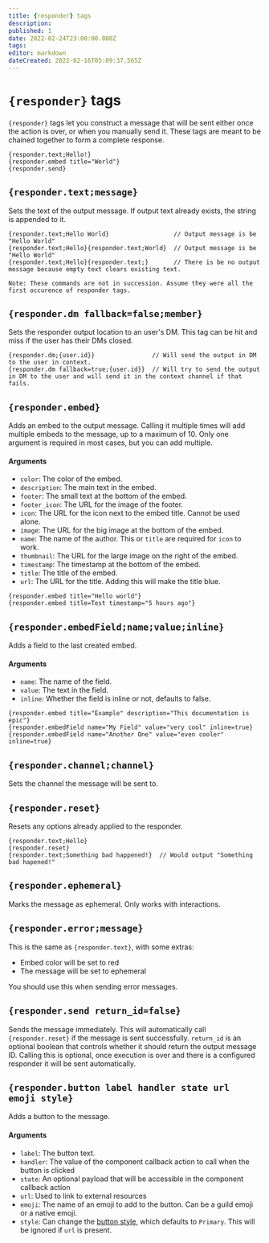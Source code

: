 ```yaml
---
title: {responder} tags
description: 
published: 1
date: 2022-02-24T23:00:00.000Z
tags: 
editor: markdown
dateCreated: 2022-02-16T05:09:37.565Z
---
```


# `{responder}` tags

`{responder}` tags let you construct a message that will be sent either once the action is over, or when you manually send it. These tags are meant to be chained together to form a complete response.

```
{responder.text;Hello!}
{responder.embed title="World"}
{responder.send}
```

## `{responder.text;message}`

Sets the text of the output message. If output text already exists, the string is appended to it.

```
{responder.text;Hello World}                  // Output message is be "Hello World"
{responder.text;Hello}{responder.text;World}  // Output message is be "Hello World"
{responder.text;Hello}{responder.text;}       // There is be no output message because empty text clears existing text.

Note: These commands are not in succession. Assume they were all the first occurence of responder tags.
```

## `{responder.dm fallback=false;member}` 

Sets the responder output location to an user's DM. This tag can be hit and miss if the user has their DMs closed.

```
{responder.dm;{user.id}}                // Will send the output in DM to the user in context.
{responder.dm fallback=true;{user.id}}  // Will try to send the output in DM to the user and will send it in the context channel if that fails.
```

## `{responder.embed}`

Adds an embed to the output message. Calling it multiple times will add multiple embeds to the message, up to a maximum of 10. Only one argument is required in most cases, but you can add multiple.

#### Arguments
- `color`: The color of the embed.
- `description`: The main text in the embed.
- `footer`: The small text at the bottom of the embed.
- `footer_icon`: The URL for the image of the footer.
- `icon`: The URL for the icon next to the embed title. Cannot be used alone.
- `image`: The URL for the big image at the bottom of the embed.
- `name`: The name of the author. This or `title` are required for `icon` to work.
- `thumbnail`: The URL for the large image on the right of the embed.
- `timestamp`: The timestamp at the bottom of the embed.
- `title`: The title of the embed.
- `url`: The URL for the title. Adding this will make the title blue.

```
{responder.embed title="Hello world"}
{responder.embed title=Test timestamp="5 hours ago"}
```

## `{responder.embedField;name;value;inline}`

Adds a field to the last created embed.

#### Arguments
- `name`: The name of the field.
- `value`: The text in the field.
- `inline`: Whether the field is inline or not, defaults to false.

```
{responder.embed title="Example" description="This documentation is epic"}
{responder.embedField name="My Field" value="very cool" inline=true}
{responder.embedField name="Another One" value="even cooler" inline=true}
```

## `{responder.channel;channel}`

Sets the channel the message will be sent to.

## `{responder.reset}`

Resets any options already applied to the responder.

```
{responder.text;Hello}
{responder.reset}
{responder.text;Something bad happened!}  // Would output "Something bad hapened!"
```

## `{responder.ephemeral}`

Marks the message as ephemeral. Only works with interactions. 

## `{responder.error;message}`

This is the same as `{responder.text}`, with some extras:

- Embed color will be set to red
- The message will be set to ephemeral

You should use this when sending error messages.

## `{responder.send return_id=false}`

Sends the message immediately. This will automatically call `{responder.reset}` if the message is sent successfully. `return_id` is an optional boolean that controls whether it should return the output message ID. Calling this is optional, once execution is over and there is a configured responder it will be sent automatically.

## `{responder.button label handler state url emoji style}`

Adds a button to the message. 

#### Arguments
- `label`: The button text.
- `handler`: The value of the component callback action to call when the button is clicked
- `state`: An optional payload that will be accessible in the component callback action
- `url`: Used to link to external resources
- `emoji`: The name of an emoji to add to the button. Can be a guild emoji or a native emoji.
- `style`: Can change the [button style](https://discord.com/developers/docs/interactions/message-components#button-object-button-styles), which defaults to `Primary`. This will be ignored if `url` is present.
